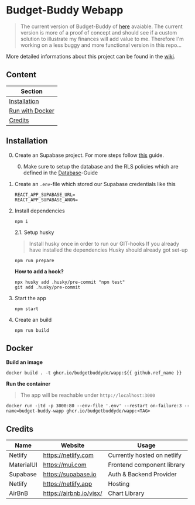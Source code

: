 # Budget-Buddy Webapp

> The current version of Budget-Buddy of [here](https://budget-buddy.de) avaiable.
> The current version is more of a proof of concept and should see if a custom solution to illustrate my finances will add value to me.
> Therefore I'm working on a less buggy and more functional version in this repo...

More detailed informations about this project can be found in the [wiki](https://github.com/BudgetBuddyDE/Webapp/wiki).

## Content

| Section                          |
| -------------------------------- |
| [Installation](#installation)    |
| [Run with Docker](#docker-setup) |
| [Credits](#credits)              |

## Installation

0. Create an Supabase project. For more steps follow [this](https://supabase.com/docs/guides/examples) guide.

   0. Make sure to setup the database and the RLS policies which are defined in the [Database](https://github.com/BudgetBuddyDE/Webapp/wiki/Database.md)-Guide

1. Create an `.env`-file which stored our Supabase credentials like this
   ```
   REACT_APP_SUPABASE_URL=
   REACT_APP_SUPABASE_ANON=
   ```
2. Install dependencies

   ```shell
   npm i
   ```

   2.1. Setup husky

   > Install husky once in order to run our GIT-hooks If you already have installed the dependencies Husky should already got set-up

   ```shell
   npm run prepare
   ```

   **How to add a hook?**

   ```shell
   npx husky add .husky/pre-commit "npm test"
   git add .husky/pre-commit
   ```

3. Start the app

   ```shell
   npm start
   ```

4. Create an build

   ```shell
   npm run build
   ```

## Docker

**Build an image**

```shell
docker build . -t ghcr.io/budgetbuddyde/wapp:${{ github.ref_name }}
```

**Run the container**

> The app will be reachable under `http://localhost:3000`

```shell
docker run -itd -p 3000:80 --env-file '.env' --restart on-failure:3 --name=budget-buddy-wapp ghcr.io/budgetbuddyde/wapp:<TAG>
```

## Credits

| Name       | Website                 | Usage                       |
| ---------- | ----------------------- | --------------------------- |
| Netlify    | https://netlify.com     | Currently hosted on netlify |
| MaterialUI | https://mui.com         | Frontend component library  |
| Supabase   | https://supabase.io     | Auth & Backend Provider     |
| Netlify    | https://netlify.app     | Hosting                     |
| AirBnB     | https://airbnb.io/visx/ | Chart Library               |

